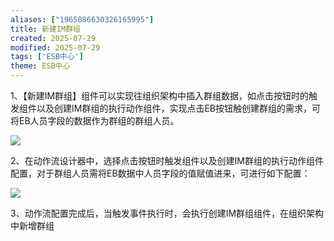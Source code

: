 ```yaml
---
aliases: ["1965086630326165995"]
title: 新建IM群组
created: 2025-07-29
modified: 2025-07-29
tags: ['ESB中心']
theme: ESB中心
---
```


1、【新建IM群组】组件可以实现往组织架构中插入群组数据，如点击按钮时的触发组件以及创建IM群组的执行动作组件，实现点击EB按钮触创建群组的需求，可将EB人员字段的数据作为群组的群组人员。

![](https://myhelpdoc.oss-cn-heyuan.aliyuncs.com/mdimages/510d150cfdc8a2c1de2a29b1efdc97c3.jpg)

2、在动作流设计器中，选择点击按钮时触发组件以及创建IM群组的执行动作组件配置，对于群组人员需将EB数据中人员字段的值赋值进来，可进行如下配置：

![](https://myhelpdoc.oss-cn-heyuan.aliyuncs.com/mdimages/e86875f1ccca3a9b6f289767a7022843.jpg)

3、动作流配置完成后，当触发事件执行时，会执行创建IM群组组件，在组织架构中新增群组

